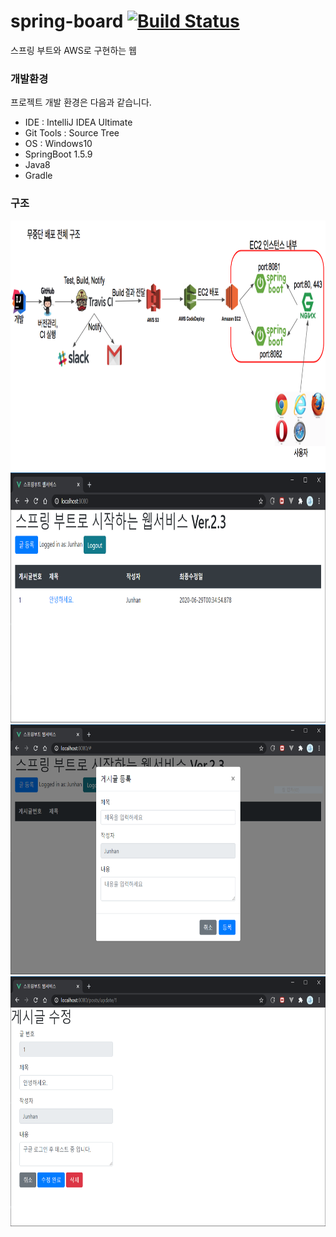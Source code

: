 # spring-board [![Build Status](https://travis-ci.org/Junhan0037/springboot-webservice.svg?branch=master)](https://travis-ci.org/Junhan0037/springboot-board)

스프링 부트와 AWS로 구현하는 웹 

### 개발환경

프로젝트 개발 환경은 다음과 같습니다.

* IDE : IntelliJ IDEA Ultimate
* Git Tools : Source Tree
* OS : Windows10
* SpringBoot 1.5.9
* Java8
* Gradle

### 구조

<img src="/images/capture1.png" width="1042" height="400px" title="구성" alt="capture"></img><br/>
<img src="/images/capture2.png" height="400px" title="구성" alt="capture"></img><br/>
<img src="/images/capture3.PNG" height="400px" title="구성" alt="capture"></img><br/>
<img src="/images/capture4.PNG" height="400px" title="구성" alt="capture"></img><br/>
